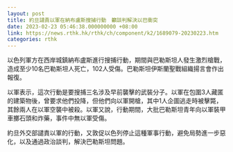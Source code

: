 ```yaml
---
layout: post
title: 約旦譴責以軍在納布盧斯搜捕行動　籲談判解決以巴衝突
date: 2023-02-23 05:46:38.000000000 +08:00
link: https://news.rthk.hk/rthk/ch/component/k2/1689079-20230223.htm
categories: rthk
---
```


以色列軍方在西岸城鎮納布盧斯進行搜捕行動，期間與巴勒斯坦人發生激烈槍戰，造成至少10名巴勒斯坦人死亡，102人受傷。巴勒斯坦伊斯蘭聖戰組織揚言會作出報復。

以軍表示，這次行動是要搜捕三名涉及早前襲擊的武裝分子。以軍在包圍3人藏匿的建築物後，曾要求他們投降，但他們向以軍開槍，其中1人企圖逃走時被擊斃，其餘兩人在以軍空襲中被殺。以軍又說，行動期間，大批巴勒斯坦青年向以軍裝甲車擲石頭和炸藥，事件中無以軍受傷。

約旦外交部譴責以軍的行動，又敦促以色列停止這種軍事行動，避免局勢進一步惡化，以及通過政治談判，解決巴勒斯坦問題。
